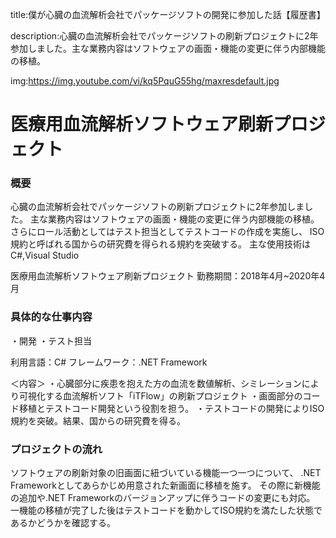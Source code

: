 title:僕が心臓の血流解析会社でパッケージソフトの開発に参加した話【履歴書】

description:心臓の血流解析会社でパッケージソフトの刷新プロジェクトに2年参加しました。主な業務内容はソフトウェアの画面・機能の変更に伴う内部機能の移植。

img:https://img.youtube.com/vi/kq5PquG55hg/maxresdefault.jpg





# 医療用血流解析ソフトウェア刷新プロジェクト

### 概要

心臓の血流解析会社でパッケージソフトの刷新プロジェクトに2年参加しました。
主な業務内容はソフトウェアの画面・機能の変更に伴う内部機能の移植。
さらにロール活動としてはテスト担当としてテストコードの作成を実施し、
ISO規約と呼ばれる国からの研究費を得られる規約を突破する。
主な使用技術はC#,Visual Studio


医療用血流解析ソフトウェア刷新プロジェクト
勤務期間：2018年4月~2020年4月

### 具体的な仕事内容
・開発
・テスト担当


利用言語：C#
フレームワーク：.NET Framework


＜内容＞
・心臓部分に疾患を抱えた方の血流を数値解析、シミレーションにより可視化する血流解析ソフト「iTFlow」の刷新プロジェクト
・画面部分のコード移植とテストコード開発という役割を担う。
・テストコードの開発によりISO規約を突破。結果、国からの研究費を得る。


### プロジェクトの流れ

ソフトウェアの刷新対象の旧画面に紐づいている機能一つ一つについて、
.NET Frameworkとしてあらかじめ用意された新画面に移植を施す。
その際に新機能の追加や.NET Frameworkのバージョンアップに伴うコードの変更にも対応。
一機能の移植が完了した後はテストコードを動かしてISO規約を満たした状態であるかどうかを確認する。

